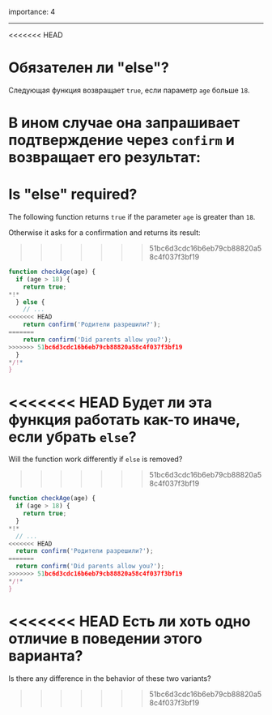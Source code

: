 importance: 4

---

<<<<<<< HEAD
# Обязателен ли "else"?

Следующая функция возвращает `true`, если параметр `age` больше `18`.

В ином случае она запрашивает подтверждение через `confirm` и возвращает его результат:
=======
# Is "else" required?

The following function returns `true` if the parameter `age` is greater than `18`.

Otherwise it asks for a confirmation and returns its result:
>>>>>>> 51bc6d3cdc16b6eb79cb88820a58c4f037f3bf19

```js
function checkAge(age) {
  if (age > 18) {
    return true;
*!*
  } else {
    // ...
<<<<<<< HEAD
    return confirm('Родители разрешили?');
=======
    return confirm('Did parents allow you?');
>>>>>>> 51bc6d3cdc16b6eb79cb88820a58c4f037f3bf19
  }
*/!*
}
```

<<<<<<< HEAD
Будет ли эта функция работать как-то иначе, если убрать `else`?
=======
Will the function work differently if `else` is removed?
>>>>>>> 51bc6d3cdc16b6eb79cb88820a58c4f037f3bf19

```js
function checkAge(age) {
  if (age > 18) {
    return true;
  }
*!*
  // ...
<<<<<<< HEAD
  return confirm('Родители разрешили?');
=======
  return confirm('Did parents allow you?');
>>>>>>> 51bc6d3cdc16b6eb79cb88820a58c4f037f3bf19
*/!*
}
```

<<<<<<< HEAD
Есть ли хоть одно отличие в поведении этого варианта?
=======
Is there any difference in the behavior of these two variants?
>>>>>>> 51bc6d3cdc16b6eb79cb88820a58c4f037f3bf19

